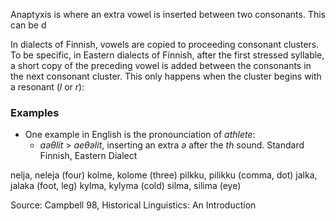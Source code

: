 Anaptyxis is where an extra vowel is inserted between two consonants. This can be d

In dialects of Finnish, vowels are copied to proceeding consonant clusters. To be specific, in Eastern dialects of Finnish, after the first stressed syllable, a short copy of the preceding vowel is added between the consonants in the next consonant cluster. This only happens when the cluster begins with a resonant (*l* or *r*): 


### Examples

- One example in English is the pronounciation of *athlete*:
	- *aəθlit* > *aeθəlit*, inserting an extra *ə* after the *th* sound.
Standard Finnish, Eastern Dialect

nelja, neleja (four)
kolme, kolome (three)
pilkku, pilikku (comma, dot)
jalka, jalaka (foot, leg)
kylma, kylyma (cold)
silma, silima (eye)

Source: Campbell 98, Historical Linguistics: An Introduction
